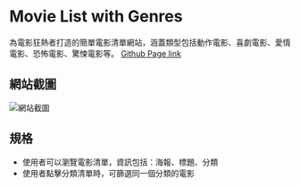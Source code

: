 # Movie List with Genres
為電影狂熱者打造的簡單電影清單網站，涵蓋類型包括動作電影、喜劇電影、愛情電影、恐怖電影、驚悚電影等。
[Github Page link](https://lianginger.github.io/movie-list-with-genres/)

## 網站截圖
![網站截圖](img/screenshot.jpg)

## 規格
- 使用者可以瀏覽電影清單，資訊包括：海報、標題、分類
- 使用者點擊分類清單時，可篩選同一個分類的電影